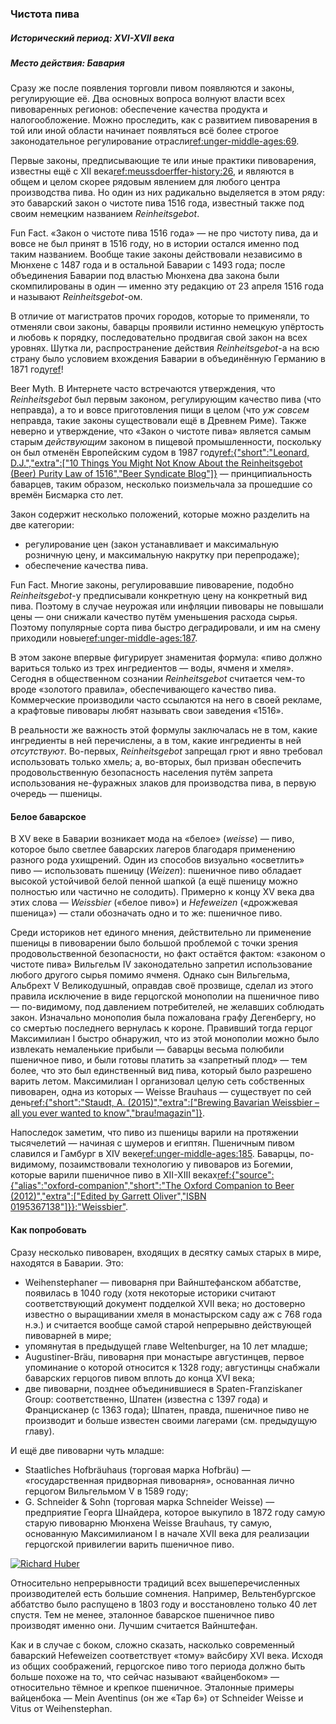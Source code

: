 ### Чистота пива

##### Исторический период: XVI-XVII века
##### Место действия: Бавария

Сразу же после появления торговли пивом появляются и законы, регулирующие её. Два основных вопроса волнуют власти всех пивоваренных регионов: обеспечение качества продукта и налогообложение. Можно проследить, как с развитием пивоварения в той или иной области начинает появляться всё более строгое законодательное регулирование отрасли[ref:unger-middle-ages:69]().

Первые законы, предписывающие те или иные практики пивоварения, известны ещё с XII века[ref:meussdoerffer-history:26](), и являются в общем и целом скорее рядовым явлением для любого центра производства пива. Но один из них радикально выделяется в этом ряду: это баварский закон о чистоте пива 1516 года, известный также под своим немецким названием *Reinheitsgebot*.

Fun Fact. «Закон о чистоте пива 1516 года» — не про чистоту пива, да и вовсе не был принят в 1516 году, но в истории остался именно под таким названием. Вообще такие законы действовали независимо в Мюнхене с 1487 года и в остальной Баварии с 1493 года; после объединения Баварии под властью Мюнхена два закона были скомпилированы в один — именно эту редакцию от 23 апреля 1516 года и называют *Reinheitsgebot*-ом.

В отличие от магистратов прочих городов, которые то применяли, то отменяли свои законы, баварцы проявили истинно немецкую упёртость и любовь к порядку, последовательно продвигая свой закон на всех уровнях. Шутка ли, распространение действия *Reinheitsgebot*-а на всю страну было условием вхождения Баварии в объединённую Германию в 1871 году[ref](https://en.wikipedia.org/wiki/Reinheitsgebot)!

Beer Myth. В Интернете часто встречаются утверждения, что *Reinheitsgebot* был первым законом, регулирующим качество пива (что неправда), а то и вовсе приготовления пищи в целом (что *уж совсем* неправда, такие законы существовали ещё в Древнем Риме). Также неверно и утверждение, что «Закон о чистоте пива» является самым старым *действующим* законом в пищевой промышленности, поскольку он был отменён Европейским судом в 1987 году[ref:{"short":"Leonard, D.J.","extra":["10 Things You Might Not Know About the Reinheitsgebot (Beer) Purity Law of 1516","Beer Syndicate Blog"]}](https://beersyndicate.com/blog/tag/oldest-food-safety-law/) — принципиальность баварцев, таким образом, несколько поизмельчала за прошедшие со времён Бисмарка сто лет.

Закон содержит несколько положений, которые можно разделить на две категории:
  * регулирование цен (закон устанавливает и максимальную розничную цену, и максимальную накрутку при перепродаже);
  * обеспечение качества пива.

Fun Fact. Многие законы, регулировавшие пивоварение, подобно *Reinheitsgebot*-у предписывали конкретную цену на конкретный вид пива. Поэтому в случае неурожая или инфляции пивовары не повышали цены — они снижали качество путём уменьшения расхода сырья. Поэтому популярные сорта пива быстро деградировали, и им на смену приходили новые[ref:unger-middle-ages:187]().

В этом законе впервые фигурирует знаменитая формула: «пиво должно вариться только из трех ингредиентов — воды, ячменя и хмеля». Сегодня в общественном сознании *Reinheitsgebot* считается чем-то вроде «золотого правила», обеспечивающего качество пива. Коммерческие производили часто ссылаются на него в своей рекламе, а крафтовые пивовары любят называть свои заведения «1516».

В реальности же важность этой формулы заключалась не в том, какие ингредиенты в ней перечислены, а в том, какие ингредиенты в ней *отсутствуют*. Во-первых, *Reinheitsgebot* запрещал грют и явно требовал использовать только хмель; а, во-вторых, был призван обеспечить продовольственную безопасность населения путём запрета использования не-фуражных злаков для производства пива, в первую очередь — пшеницы.

#### Белое баварское

В XV веке в Баварии возникает мода на «белое» (*weisse*) — пиво, которое было светлее баварских лагеров благодаря применению разного рода ухищрений. Один из способов визуально «осветлить» пиво — использовать пшеницу (*Weizen*): пшеничное пиво обладает высокой устойчивой белой пенной шапкой (а ещё пшеницу можно полностью или частично не солодить). Примерно к концу XV века два этих слова — *Weissbier* («белое пиво») и *Hefeweizen* («дрожжевая пшеница») — стали обозначать одно и то же: пшеничное пиво.

Среди историков нет единого мнения, действительно ли применение пшеницы в пивоварении было большой проблемой с точки зрения продовольственной безопасности, но факт остаётся фактом: «законом о чистоте пива» Вильгельм  IV законодательно запретил использование любого другого сырья помимо ячменя. Однако сын Вильгельма, Альбрехт V Великодушный, оправдав своё прозвище, сделал из этого правила исключение в виде герцогской монополии на пшеничное пиво — по-видимому, под давлением потребителей, не желавших соблюдать закон. Изначально монополия была пожалована графу Дегенбергу, но со смертью последнего вернулась к короне. Правивший тогда герцог Максимилиан I быстро обнаружил, что из этой монополии можно было извлекать немаленькие прибыли — баварцы весьма полюбили пшеничное пиво, и были готовы платить за «запретный плод» — тем более, что это был единственный вид пива, который было разрешено варить летом. Максимилиан I организовал целую сеть собственных пивоварен, одна из которых — Weisse Brauhaus — существует по сей день[ref:{"short":"Staudt, A. (2015)","extra":["Brewing Bavarian Weissbier – all you ever wanted to know","brau!magazin"]}](https://braumagazin.de/article/brewing-bavarian-weissbier-all-you-ever-wanted-to-know/).

Напоследок заметим, что пиво из пшеницы варили на протяжении тысячелетий — начиная с шумеров и египтян. Пшеничным пивом славился и Гамбург в XIV веке[ref:unger-middle-ages:185](). Баварцы, по-видимому, позаимствовали технологию у пивоваров из Богемии, которые варили пшеничное пиво в XII-XIII веках[ref:{"source":{"alias":"oxford-companion","short":"The Oxford Companion to Beer (2012)","extra":["Edited by Garrett Oliver","ISBN 0195367138"]}}:"Weissbier"]().

#### Как попробовать

Сразу несколько пивоварен, входящих в десятку самых старых в мире, находятся в Баварии. Это:
  * Weihenstephaner — пивоварня при Вайнштефанском аббатстве, появилась в 1040 году (хотя некоторые историки считают соответствующий документ подделкой XVII века; но достоверно известно о выращивании хмеля в монастырском саду аж с 768 года н.э.) и считается вообще самой старой непрерывно действующей пивоварней в мире;
  * упомянутая в предыдущей главе Weltenburger, на 10 лет младше;
  * Augustiner-Bräu, пивоварня при монастыре августинцев, первое упоминание о которой относится к 1328 году; августинцы снабжали баварских герцогов пивом вплоть до конца XVI века;
  * две пивоварни, позднее объединившиеся в Spaten-Franziskaner Group: соответственно, Шпатен (известна с 1397 года) и Францисканер (с 1363 года); Шпатен, правда, пшеничное пиво не производит и больше известен своими лагерами (см. предыдущую главу).

И ещё две пивоварни чуть младше:
  * Staatliches Hofbräuhaus (торговая марка Hofbräu) — «государственная придворная пивоварня», основанная лично герцогом Вильгельмом V в 1589 году;
  * G. Schneider & Sohn (торговая марка Schneider Weisse) — предприятие Георга Шнайдера, которое выкупило в 1872 году самую старую пивоварню Мюнхена Weisse Brauhaus, ту самую, основанную Максимилианом I в начале XVII века для реализации герцогской привилегии варить пшеничное пиво.

[![Richard Huber](/img/weisses-brauhaus.jpg "Здание пивоварни Weisses Brauhaus в Кельхайме, Бавария. Построено в 1607 г.")](https://commons.wikimedia.org/wiki/User:Richard_Huber)


Относительно непрерывности традиций всех вышеперечисленных производителей есть большие сомнения. Например, Вельтенбургское аббатство было распущено в 1803 году и восстановлено только 40 лет спустя. Тем не менее, эталонное баварское пшеничное пиво производят именно они. Лучшим считается Вайнштефан.

Как и в случае с боком, сложно сказать, насколько современный баварский Hefeweizen соответствует «тому» вайсбиру XVI века. Исходя из общих соображений, герцогское пиво того периода должно быть больше похоже на то, что сейчас называют «вайценбоком» — относительно тёмное и крепкое пшеничное. Эталонные примеры вайценбока — Mein Aventinus (он же «Tap 6») от Schneider Weisse и Vitus от Weihenstephan.